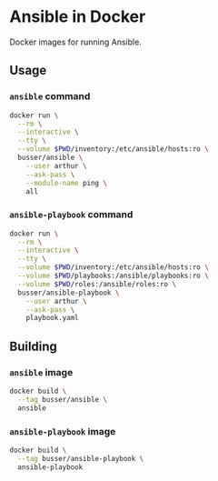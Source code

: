 # Ansible in Docker

Docker images for running Ansible.

## Usage

### `ansible` command

```bash
docker run \
  --rm \
  --interactive \
  --tty \
  --volume $PWD/inventory:/etc/ansible/hosts:ro \
  busser/ansible \
    --user arthur \
    --ask-pass \
    --module-name ping \
    all
```

### `ansible-playbook` command

```bash
docker run \
  --rm \
  --interactive \
  --tty \
  --volume $PWD/inventory:/etc/ansible/hosts:ro \
  --volume $PWD/playbooks:/ansible/playbooks:ro \
  --volume $PWD/roles:/ansible/roles:ro \
  busser/ansible-playbook \
    --user arthur \
    --ask-pass \
    playbook.yaml
```

## Building

### `ansible` image

```bash
docker build \
  --tag busser/ansible \
  ansible
```

### `ansible-playbook` image

```bash
docker build \
  --tag busser/ansible-playbook \
  ansible-playbook
```
